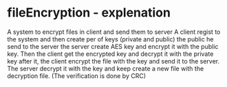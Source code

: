 # fileEncryption - explenation
A system to encrypt files in client and send them to server
A client regist to the system and then create per of keys (private and public) the public he send to the server
the server create AES key and encrypt it with the public key. Then the client get the encrypted key and decrypt it with the private key
after it, the client encrypt the file with the key and send it to the server. 
The server decrypt it with the key and keep create a new file with the decryption file.
(The verification is done by CRC) 
